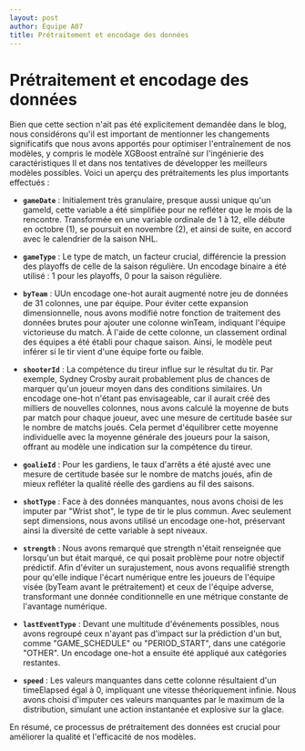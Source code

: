 ```yaml
---
layout: post
author: Équipe A07
title: Prétraitement et encodage des données
---
```


<style>
  #plot-container {
    justify-content: center;
    align-items: center;
    width: 60vw; 
    height: 60vh;
    margin-bottom: 0px;
  }

  table {
    width: 100%;
    border-collapse: collapse;
  }


  td, th {
    border: 1px solid #dddddd;
    text-align: left;
    padding: 8px;
  }

  tr:nth-child(even) {
    background-color: #f2f2f2;
  }

</style>

# Prétraitement et encodage des données

Bien que cette section n'ait pas été explicitement demandée dans le blog, nous considérons qu'il est important de mentionner les changements significatifs que nous avons apportés pour optimiser l'entraînement de nos modèles, y compris le modèle XGBoost entraîné sur l'ingénierie des caractéristiques II et dans nos tentatives de développer les meilleurs modèles possibles. Voici un aperçu des prétraitements les plus importants effectués :

- **`gameDate`** : Initialement très granulaire, presque aussi unique qu'un gameId, cette variable a été simplifiée pour ne refléter que le mois de la rencontre. Transformée en une variable ordinale de 1 à 12, elle débute en octobre (1), se poursuit en novembre (2), et ainsi de suite, en accord avec le calendrier de la saison NHL.

- **`gameType`** : Le type de match, un facteur crucial, différencie la pression des playoffs de celle de la saison régulière. Un encodage binaire a été utilisé : 1 pour les playoffs, 0 pour la saison régulière.

- **`byTeam`** : UUn encodage one-hot aurait augmenté notre jeu de données de 31 colonnes, une par équipe. Pour éviter cette expansion dimensionnelle, nous avons modifié notre fonction de traitement des données brutes pour ajouter une colonne winTeam, indiquant l'équipe victorieuse du match. À l'aide de cette colonne, un classement ordinal des équipes a été établi pour chaque saison. Ainsi, le modèle peut inférer si le tir vient d'une équipe forte ou faible.

- **`shooterId`** : La compétence du tireur influe sur le résultat du tir. Par exemple, Sydney Crosby aurait probablement plus de chances de marquer qu'un joueur moyen dans des conditions similaires. Un encodage one-hot n'étant pas envisageable, car il aurait créé des milliers de nouvelles colonnes, nous avons calculé la moyenne de buts par match pour chaque joueur, avec une mesure de certitude basée sur le nombre de matchs joués. Cela permet d'équilibrer cette moyenne individuelle avec la moyenne générale des joueurs pour la saison, offrant au modèle une indication sur la compétence du tireur.

- **`goalieId`** : Pour les gardiens, le taux d'arrêts a été ajusté avec une mesure de certitude basée sur le nombre de matchs joués, afin de mieux refléter la qualité réelle des gardiens au fil des saisons.

- **`shotType`** : Face à des données manquantes, nous avons choisi de les imputer par "Wrist shot", le type de tir le plus commun. Avec seulement sept dimensions, nous avons utilisé un encodage one-hot, préservant ainsi la diversité de cette variable à sept niveaux.

- **`strength`** : Nous avons remarqué que strength n'était renseignée que lorsqu'un but était marqué, ce qui posait problème pour notre objectif prédictif. Afin d'éviter un surajustement, nous avons requalifié strength pour qu'elle indique l'écart numérique entre les joueurs de l'équipe visée (byTeam avant le prétraitement) et ceux de l'équipe adverse, transformant une donnée conditionnelle en une métrique constante de l'avantage numérique.

- **`lastEventType`** : Devant une multitude d'événements possibles, nous avons regroupé ceux n'ayant pas d'impact sur la prédiction d'un but, comme "GAME_SCHEDULE" ou "PERIOD_START", dans une catégorie "OTHER". Un encodage one-hot a ensuite été appliqué aux catégories restantes.

- **`speed`** : Les valeurs manquantes dans cette colonne résultaient d'un timeElapsed égal à 0, impliquant une vitesse théoriquement infinie. Nous avons choisi d'imputer ces valeurs manquantes par le maximum de la distribution, simulant une action instantanée et explosive sur la glace.

En résumé, ce processus de prétraitement des données est crucial pour améliorer la qualité et l'efficacité de nos modèles.